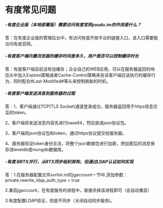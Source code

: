# 有度常见问题

##### -有度企业版（本地部署版）需要访问有度官网youdu.im的作用是什么？

答：在有度企业版的管理后台中，有访问有度开放平台的链接入口，该入口需要能访问有度官网。

##### -有度客户端内置浏览器的缓存时间是多久，用户是否可以控制缓存时长

答：有度客户端目前没有加缓存；企业自己的WEB应用，可以在服务器返回的响应头中加入Expires策略或者Cache-Control策略来告诉客户端应该执行的缓存行为，同时配合#Last-Modified#等头来控制刷新的时机。

##### -有度客户端发送消息到服务器的过程

答：1、客户端通过TCP(TLS Socket)通道登录成功，服务器返回用于https信息交互的token。

2、客户端将发送消息内容先进行base64，然后放进json协议包。

3、客户端将json协议包和token，通过https协议提交给服务器。

4、服务器验证token身份合法，将整个json数据包进行加密，把加密后的消息保存进leveldb或mongdb数据库。

##### -有度与RTX并行，从RTX同步组织架构，但通过LDAP认证如何实现

答：1.在服务器配置文件svrlist.ini的jgaccount一节中,添加参数：private.rewrite_ldap_auth_type = true

2.重启jgaccount，在有度服务的进程中，直接杀掉该进程即可（会自动重启）

3.有度配置LDAP验证，但是不同步（关闭自动同步服务)。